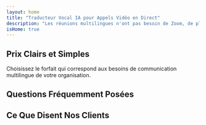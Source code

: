 ```yaml
---
layout: home
title: "Traducteur Vocal IA pour Appels Vidéo en Direct"
description: "Les réunions multilingues n'ont pas besoin de Zoom, de plugins ou d'interprètes. InterMind est un traducteur vocal IA pour les appels vidéo en temps réel — parlez et traduisez instantanément."
isHome: true
---
```


<!-- text="Concentrez-vous sur la croissance — laissez InterMind gérer les langues." -->
<!-- text="Les salles de classe prennent des années ; InterMind offre une compréhension en temps réel aujourd'hui, dans toutes les langues." -->
<!-- text="Comprenez instantanément — sans apprendre de langues étrangères" -->
<!-- title="Réunions Vidéo avec **Interprétation** en Direct" -->

<HeroSection
title="Réunions Vidéo **Multilingues** avec Interprétation **Vocale**"
text="Pour les entreprises où les **barrières linguistiques** signifient des opportunités manquées, des retards et des erreurs coûteuses.">

<AuthButton text="Essayer gratuitement" buttonClass="brand"/>
<!-- <ContactFormModalNav buttonText="Demander une Démo"/>
<NavButton to="#pricing" buttonClass="alt" buttonLabel="Tarifs" /> -->
</HeroSection>

<span id="1"></span>
<FeatureBlock :card="{
  title: 'Parlez Instantanément dans Plus de 100 Langues',
  details: 'InterMind permet à chaque participant de parler sa langue maternelle — naturellement, en [temps réel](/product/how-it-works), et sans sous-titres ni décalage.',
    items: [
      '✧ Parlez librement — soyez compris instantanément.',
      '✧ L\'interprétation alimentée par l\'IA capture le ton, l\'intention et la terminologie spécifique à l\'industrie.',
      '⚡︎ Interprétation **voix-à-voix** bidirectionnelle et continue sans configuration manuelle.',
    ],
  link: './product/what-is-intermind',
  src: {
    light: '/1.png',
    dark: '/1.png',
  },
  inversion: false
}" />

<span id="2"></span>
<FeatureBlock :card="{
    title: 'Conçu pour les Réunions Professionnelles — Pas Seulement pour Discuter',
    details: 'InterMind est une plateforme de réunion vidéo de niveau professionnel, pas un simple module complémentaire ou plugin.',
    items: [
      '✧ Résolution 1080p, suppression intelligente du bruit et captation vocale ciblée.',
      '✧ Planification, modération, démonstrations, enregistrement et intégration complète du calendrier — tout est intégré, prêt à l\'emploi. Les réunions peuvent durer jusqu\'à 24 heures.',
      '⚡︎ Transcriptions en direct, chat entre participants et un assistant IA qui maintient les réunions productives.'
    ],
    link: '/product/how-it-works',
    src: {
      light: '/3l.png',
      dark: '/3d.png',
    },
    inversion: true
  }" />

<span id="3"></span>
<FeatureBlock :card="{
  title: 'L\'**Intelligence au Cœur** de Vos Réunions',
  details: 'InterMind transforme chaque appel multilingue en connaissances claires et consultables.',
  items: [
    '⚡︎ Recherchez instantanément tout contenu dans les réunions passées et actuelles. Posez des questions naturellement, obtenez des réponses précises sans revoir les enregistrements.',
    '✧ Ne manquez jamais les tâches issues d\'une réunion. Notre IA extrait automatiquement les tâches, les responsables et les délais des conversations.',
    '✧ Les résumés de réunion par IA fournissent les points clés instantanément dans n\'importe quelle langue, gardant tout le monde aligné sans prise de notes manuelle.',
  ],
  link: '/product/how-it-works#🧩-deep-memory-deep-understanding',
  src: {
    light: '/2l.png',
    dark: '/2d.png',
  },
  inversion: false
}" />

<span id="4"></span>
<FeatureBlock
  :card="{
    title: 'Sécurisé et Confidentiel par Design',
    details:
      'InterMind est conçu pour les conversations où la confiance est essentielle. Bien que nous nous appuyions sur une infrastructure tierce de premier ordre, [la confidentialité reste toujours entre vos mains](/product/privacy-architecture).',
    items: [
      '⚡︎ Confidentialité basée sur la région — choisissez où vos données sont traitées. Nous acheminons toute l\'interprétation, le stockage et l\'analyse via une infrastructure alignée sur votre zone de conformité (par ex. UE, États-Unis, Asie).',
      '✧ Privé par défaut — InterMind lui-même ne **stocke jamais** ni n\'utilise votre contenu pour l\'entraînement, le profilage ou l\'accès par des tiers.',
      '✧ Conforme par architecture — Prêt pour GDPR, CCPA et UAE PDPL, avec support complet des droits d\'exportation et de suppression.'
    ],
    link: '/product/privacy-architecture',
    src: {
      light: '/4.png',
      dark: '/4.png',
    },
    inversion: true
  }"
/>

<span id="Pricing"></span>

## Prix Clairs et Simples

Choisissez le forfait qui correspond aux besoins de communication multilingue de votre organisation.

<PricingPlans :plans="[
  {
    title: '**Basic** &nbsp 1 utilisateur',
    price: '**Gratuit**',
    details: '25 réunions gratuites',
    items: [
      'Réunions vidéo de 100 participants + 30 Go de stockage mutualisé par utilisateur [💬](#2)',
      'Interprétation voix-à-voix [💬](#1)',
      'Assistant IA [💬](#3)',
    ],
  },
  {
    title: '**Pro** &nbsp 1-99 utilisateurs',
    price: '**20€** /mois/utilisateur, facturation annuelle',
    details: 'ou 25€ facturation mensuelle',
    items: [
      'Réunions vidéo de 150 participants + 2 To de stockage mutualisé par utilisateur [💬](#2)',
      'Interprétation voix-à-voix [💬](#1)',
      'Assistant IA [💬](#3)',
    ],
  },
  {
    title: '**Business** &nbsp 1-500 utilisateurs',
    price: '**Confidentialité**',
    details: 'Sécurité niveau entreprise',
    items: [
      'Réunions vidéo de 500 participants + 5 To de stockage mutualisé par utilisateur [💬](#2)',
      'Interprétation voix-à-voix [💬](#1)',
      'Assistant IA [💬](#3)',
      'Confidentialité basée sur la région [💬](#4)',
    ],
  }
]">
<AuthButton text="Essayer gratuitement" buttonClass="alt"/>
<AuthButton text="Acheter maintenant" buttonClass="brand"/>
<ContactFormModalNav buttonText="Demander l'accès" buttonClass="alt"/>
</PricingPlans>

<span id="FAQ"></span>

## Questions Fréquemment Posées

<AccordionGroup :items="[
  {
    q: 'Qu\'est-ce qu\'un utilisateur sous licence et qu\'est-ce qu\'un participant ?',
    a: 'Un utilisateur sous licence dispose soit d\'une licence de réunion gratuite ou payante et peut programmer des réunions avec des participants selon la capacité autorisée par son forfait. Un participant est une personne invitée à une réunion programmée par quelqu\'un disposant d\'une licence de réunion. Un participant n\'a pas besoin de compte ni de licence pour rejoindre une réunion et peut **participer gratuitement**. Les participants peuvent rejoindre une réunion depuis un ordinateur de bureau, un mobile ou une tablette.'
  },
  {
      q: 'Combien de participants peuvent rejoindre la réunion ?',
      a: 'Le nombre de participants dépend de votre forfait : Basic permet jusqu\'à 100 participants, Pro prend en charge jusqu\'à 150 participants, et Business accueille jusqu\'à 500 participants par réunion.'
  },
  {
    q: 'Combien de personnes peuvent utiliser une licence InterMind ?',
    a: 'Un utilisateur sous licence peut organiser un nombre illimité de réunions. Cependant, si plusieurs utilisateurs doivent programmer des réunions séparées en même temps, vous aurez besoin de licences de réunion supplémentaires par utilisateur.'
  },
  {
      q: 'L\'interprétation vocale fonctionne-t-elle sur tous les forfaits ?',
      a: 'Oui, l\'interprétation vocale en temps réel fonctionne sur tous les forfaits, y compris le forfait Basic gratuit. Cependant, le forfait Basic est limité à 25 réunions au total. Les forfaits Pro et Business permettent des réunions illimitées avec des limites de participants accrues et des fonctionnalités supplémentaires.'
  }
]" />

<span id="Testimonials"></span>

## Ce Que Disent Nos Clients

<AutoScrollTestimonials testimonialsUrl="/testimonials.json"/>